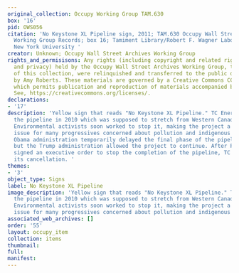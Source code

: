 ```yaml
---
original_collection: Occupy Working Group TAM.630
box: '16'
pid: OWS056
citation: 'No Keystone XL Pipeline sign, 2011; TAM.630 Occupy Wall Street Archives
  Working Group Records; box 16; Tamiment Library/Robert F. Wagner Labor Archives,
  New York University '
creator: Unknown; Occupy Wall Street Archives Working Group
rights_and_permisisons: Any rights (including copyright and related rights to publicity
  and privacy) held by the Occupy Wall Street Archives Working Group, the creator
  of this collection, were relinquished and transferred to the public domain in 2013
  by Amy Roberts. These materials are governed by a Creative Commons CC0 license,
  which permits publication and reproduction of materials accompanied by full attribution.
  See, https://creativecommons.org/licenses/.
declarations:
- '17'
description: 'Yellow sign that reads "No Keystone XL Pipeline." TC Energy commisoned
  the pipeline in 2010 which was supposed to stretch from Western Canada to Texas.
  Environmental activists soon worked to stop it, making the project a mainstream
  issue for many progressives concerned about pollution and indigenous rights. The
  Obama administration temporarily delayed the final phase of the pipeline in 2015,
  but the Trump administration allowed the project to continue. After President Biden
  signed an executive order to stop the completion of the pipeline, TC Energy announced
  its cancellation. '
themes:
- '3'
object_type: Signs
label: No Keystone XL Pipeline
image_description: 'Yellow sign that reads "No Keystone XL Pipeline." TC Energy commisoned
  the pipeline in 2010 which was supposed to stretch from Western Canada to Texas.
  Environmental activists soon worked to stop it, making the project a mainstream
  issue for many progressives concerned about pollution and indigenous rights. '
associated_web_archives: []
order: '55'
layout: occupy_item
collection: items
thumbnail:
full:
manifest:
---
```

